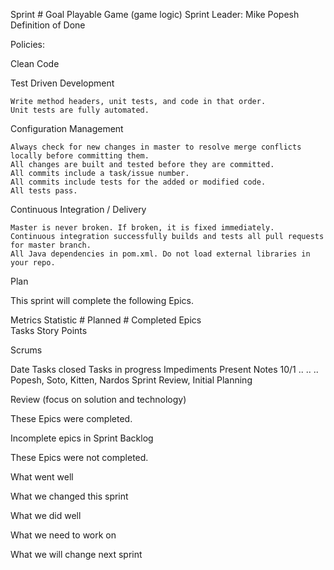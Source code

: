 Sprint #
Goal Playable Game (game logic)
Sprint Leader: Mike Popesh
Definition of Done

  

Policies:

Clean Code


Test Driven Development

    Write method headers, unit tests, and code in that order.
    Unit tests are fully automated.
   
Configuration Management

    Always check for new changes in master to resolve merge conflicts locally before committing them.
    All changes are built and tested before they are committed.
    All commits include a task/issue number.
    All commits include tests for the added or modified code.
    All tests pass.

Continuous Integration / Delivery

    Master is never broken. If broken, it is fixed immediately.
    Continuous integration successfully builds and tests all pull requests for master branch.
    All Java dependencies in pom.xml. Do not load external libraries in your repo.

Plan

This sprint will complete the following Epics.



Metrics
Statistic 	# Planned 	# Completed
Epics 	    
Tasks 
Story Points


Scrums

Date 	Tasks closed 	Tasks in progress 	Impediments   Present                               Notes
10/1    ..          ..                  ..            Popesh, Soto, Kitten, Nardos          Sprint Review, Initial Planning                 

Review (focus on solution and technology)


These Epics were completed.


Incomplete epics in Sprint Backlog

These Epics were not completed.

What went well

What we changed this sprint

What we did well

What we need to work on

What we will change next sprint
